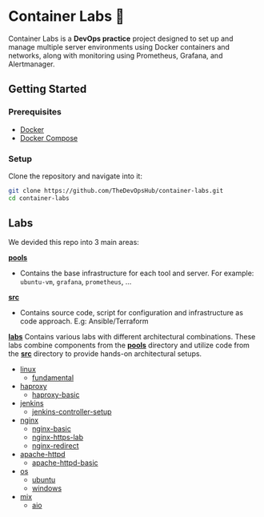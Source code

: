 # Container Labs 🐳

Container Labs is a **DevOps practice** project designed to set up and manage multiple server environments using Docker containers and networks, along with monitoring using Prometheus, Grafana, and Alertmanager.

## Getting Started

### Prerequisites

- [Docker](https://docs.docker.com/engine/install/)
- [Docker Compose](https://docs.docker.com/compose/install/)

### Setup

Clone the repository and navigate into it:

```bash
git clone https://github.com/TheDevOpsHub/container-labs.git
cd container-labs
```

## Labs

We devided this repo into 3 main areas:

[**pools**](./pools/)

- Contains the base infrastructure for each tool and server. For example: `ubuntu-vm`, `grafana`, `prometheus`, ...

[**src**](./src/)

- Contains source code, script for configuration and infrastructure as code approach. E.g: Ansible/Terraform

[**labs**](./labs/)
Contains various labs with different architectural combinations. These labs combine components from the [**pools**](./pools/) directory and utilize code from the [**src**](./src/) directory to provide hands-on architectural setups.

- [linux](./labs/linux/)
  - [fundamental](./labs/linux/fundamental/)
- [haproxy](./labs/haproxy/)
  - [haproxy-basic](./labs/haproxy/haproxy-basic/)
- [jenkins](./labs/jenkins/)
  - [jenkins-controller-setup](./labs/jenkins/jenkins-controller-setup/)
- [nginx](./labs/nginx/)
  - [nginx-basic](./labs/nginx/nginx-basic/)
  - [nginx-https-lab](./labs/nginx/nginx-https-lab/)
  - [nginx-redirect](./labs/nginx/nginx-redirect/)
- [apache-httpd](./labs/apache-httpd/)
  - [apache-httpd-basic](./labs/apache-httpd/apache-httpd-basic/)
- [os](./labs/os/)
  - [ubuntu](./labs/os/ubuntu/)
  - [windows](./labs/os/windows/)
- [mix](./labs/mix/)
  - [aio](./labs/mix/aio/)
